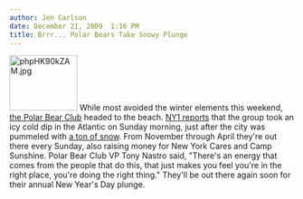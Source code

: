```yaml
---
author: Jen Carlson
date: December 21, 2009  1:16 PM
title: Brrr... Polar Bears Take Snowy Plunge
---
```


<p><span class="mt-enclosure mt-enclosure-image" style="display: inline;"> <img alt="phpHK90kZAM.jpg" src="https://web.archive.org/web/20110611045702im_/http://gothamist.com/phpHK90kZAM.jpg" width="120" height="98" class="image-right"> </span>While most avoided the winter elements this weekend, <a href="https://web.archive.org/web/20110611045702/http://www.polarbearclub.org/">the Polar Bear Club</a> headed to the beach. <a href="https://web.archive.org/web/20110611045702/http://ny1.com/1-all-boroughs-news-content/top_stories/110765/polar-bear-club-takes-dip-in-frigid-brooklyn-waters">NY1 reports</a> that the group took an icy cold dip in the Atlantic on Sunday morning, just after the city was pummeled with <a href="https://web.archive.org/web/20110611045702/http://gothamist.com/2009/12/20/snow_is_here.php">a ton of snow</a>. From November through April they&apos;re out there every Sunday, also raising money for New York Cares and Camp Sunshine. Polar Bear Club VP Tony Nastro said, &quot;There&apos;s an energy that comes from the people that do this, that just makes you feel you&apos;re in the right place, you&apos;re doing the right thing.&quot; They&apos;ll be out there again soon for their annual New Year&apos;s Day plunge.</p>